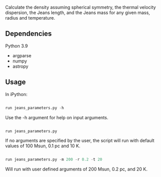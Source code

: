 Calculate the density assuming spherical symmetry, the thermal velocity dispersion, the Jeans length, and the Jeans mass for any given mass, radius and temperature.

## Dependencies

Python 3.9

* argparse
* numpy
* astropy

## Usage

In iPython:

``` python

run jeans_parameters.py -h

``` 

Use the -h argument for help on input arguments.

``` python

run jeans_parameters.py

```

If no arguments are specified by the user, the script will run with default values of 100 Msun, 0.1 pc and 10 K.


``` python

run jeans_parameters.py -m 200 -r 0.2 -t 20

```

Will run with user defined arguments of 200 Msun, 0.2 pc, and 20 K.


